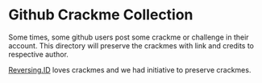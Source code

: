 # Github Crackme Collection

Some times, some github users post some crackme or challenge in their account. This directory will preserve the crackmes with link and credits to respective author.

[Reversing.ID](https://reversing.id) loves crackmes and we had initiative to preserve crackmes.
